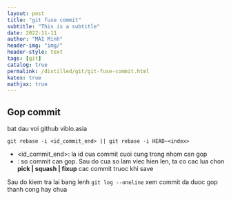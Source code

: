 ```yaml
---
layout: post
title: "git fuse commit"
subtitle: "This is a subtitle"
date: 2022-11-11
author: "MAI Minh"
header-img: "img/"
header-style: text
tags: [git]
catalog: true
permalink: /distilled/git/git-fuse-commit.html
katex: true
mathjax: true
---
```



## Gop commit
bat dau voi github viblo.asia

`git rebase -i <id_commit_end> || git rebase -i HEAD~<index>` 
- <id_commit_end>: la id cua commit cuoi cung trong nhom can gop
- <index>: so commit can gop. Sau do cua so lam viec hien len, ta co cac lua chon **pick | squash | fixup** cac commit truoc khi save

Sau do kiem tra lai bang lenh `git log --oneline` xem commit da duoc gop thanh cong hay chua
